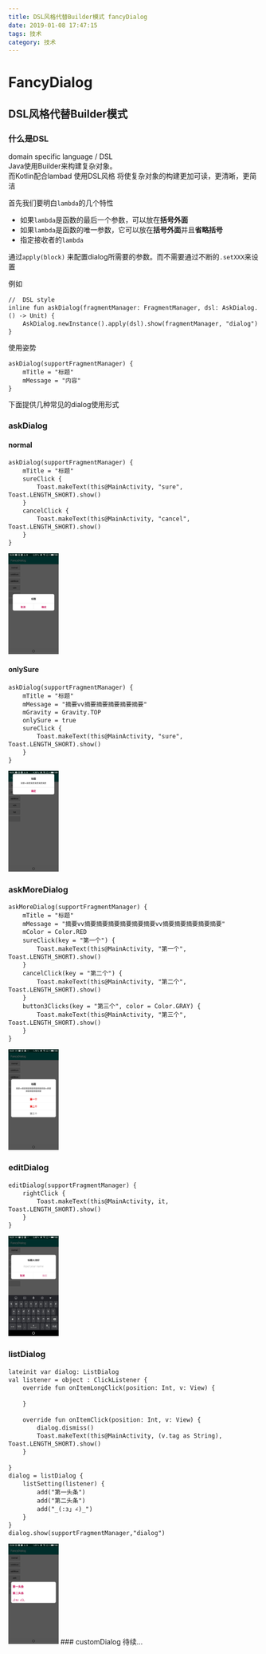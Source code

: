 ```yaml
---
title: DSL风格代替Builder模式 fancyDialog
date: 2019-01-08 17:47:15
tags: 技术
category: 技术
---
```


# FancyDialog
## DSL风格代替Builder模式

### 什么是DSL
domain specific language / DSL  
Java使用Builder来构建复杂对象。  
而Kotlin配合lambad 使用DSL风格 将使复杂对象的构建更加可读，更清晰，更简洁

首先我们要明白`lambda`的几个特性

* 如果`lambda`是函数的最后一个参数，可以放在**括号外面**
* 如果`lambda`是函数的唯一参数，它可以放在**括号外面**并且**省略括号**
* 指定接收者的`lambda`

通过`apply(block)` 来配置dialog所需要的参数。而不需要通过不断的`.setXXX`来设置

例如

```
//  DSL style
inline fun askDialog(fragmentManager: FragmentManager, dsl: AskDialog.() -> Unit) {
    AskDialog.newInstance().apply(dsl).show(fragmentManager, "dialog")
}
```
使用姿势

```
askDialog(supportFragmentManager) {
    mTitle = "标题"
    mMessage = "内容"
}
```
下面提供几种常见的dialog使用形式

<!--more-->

### askDialog
#### normal
```
askDialog(supportFragmentManager) {
    mTitle = "标题"
    sureClick {
        Toast.makeText(this@MainActivity, "sure", Toast.LENGTH_SHORT).show()
    }
    cancelClick {
        Toast.makeText(this@MainActivity, "cancel", Toast.LENGTH_SHORT).show()
    }
}
```
<img src="https://raw.githubusercontent.com/o0o0oo00/FancyDialog/master/mdimage/S90102-163051.jpg" width="20%" height="20%">

#### onlySure
```
askDialog(supportFragmentManager) {
    mTitle = "标题"
    mMessage = "摘要vv摘要摘要摘要摘要摘要"
    mGravity = Gravity.TOP
    onlySure = true
    sureClick {
        Toast.makeText(this@MainActivity, "sure", Toast.LENGTH_SHORT).show()
    }
}
```

<img src="https://raw.githubusercontent.com/o0o0oo00/FancyDialog/master/mdimage/S90102-163103.jpg" width="20%" height="20%">

### askMoreDialog
```
askMoreDialog(supportFragmentManager) {
    mTitle = "标题"
    mMessage = "摘要vv摘要摘要摘要摘要摘要摘要vv摘要摘要摘要摘要摘要"
    mColor = Color.RED
    sureClick(key = "第一个") {
        Toast.makeText(this@MainActivity, "第一个", Toast.LENGTH_SHORT).show()
    }
    cancelClick(key = "第二个") {
        Toast.makeText(this@MainActivity, "第二个", Toast.LENGTH_SHORT).show()
    }
    button3Clicks(key = "第三个", color = Color.GRAY) {
        Toast.makeText(this@MainActivity, "第三个", Toast.LENGTH_SHORT).show()
    }
}
```
<img src="https://raw.githubusercontent.com/o0o0oo00/FancyDialog/master/mdimage/S90102-163121.jpg" width="20%" height="20%">

### editDialog
```
editDialog(supportFragmentManager) {
    rightClick {
        Toast.makeText(this@MainActivity, it, Toast.LENGTH_SHORT).show()
    }
}
```
<img src="https://raw.githubusercontent.com/o0o0oo00/FancyDialog/master/mdimage/S90102-163127.jpg" width="20%" height="20%">

### listDialog
```
lateinit var dialog: ListDialog
val listener = object : ClickListener {
    override fun onItemLongClick(position: Int, v: View) {

    }

    override fun onItemClick(position: Int, v: View) {
        dialog.dismiss()
        Toast.makeText(this@MainActivity, (v.tag as String), Toast.LENGTH_SHORT).show()
    }

}
dialog = listDialog {
    listSetting(listener) {
        add("第一头条")
        add("第二头条")
        add("_(:з」∠)_")
    }
}
dialog.show(supportFragmentManager,"dialog")
```
<img src="https://raw.githubusercontent.com/o0o0oo00/FancyDialog/master/mdimage/S90108-153438.jpg" width="20%" height="20%">
### customDialog
待续...

